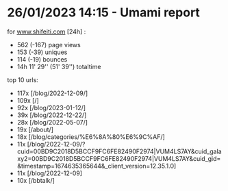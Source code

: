 # 26/01/2023 14:15 - Umami report
for www.shifeiti.com [24h] :

 - 562 (-167) page views
 - 153 (-39) uniques
 - 114 (-19) bounces
 - 14h 11' 29'' (51' 39'') totaltime


top 10 urls:
 - 117x [/blog/2022-12-09/]
 - 109x [/]
 - 92x [/blog/2023-01-12/]
 - 39x [/blog/2022-12-22/]
 - 28x [/blog/2022-05-07/]
 - 19x [/about/]
 - 18x [/blog/categories/%E6%8A%80%E6%9C%AF/]
 - 11x [/blog/2022-12-09/?cuid=00BD9C2018D5BCCF9FC6FE82490F2974|VUM4LS7AY&cuid_galaxy2=00BD9C2018D5BCCF9FC6FE82490F2974|VUM4LS7AY&cuid_gid=&timestamp=1674635365644&_client_version=12.35.1.0]
 - 11x [/blog/2022-12-09]
 - 10x [/bbtalk/]


